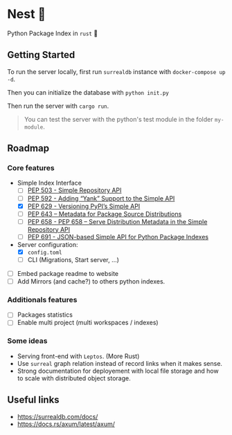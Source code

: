# Nest 🪺

Python Package Index in `rust` 🦀

## Getting Started

To run the server locally, first run `surrealdb` instance with `docker-compose up -d`.

Then you can initialize the database with `python init.py`

Then run the server with `cargo run`.

> You can test the server with the python's test module in the folder `my-module`.

## Roadmap

### Core features 
- Simple Index Interface
    - [ ] [PEP 503 - Simple Repository API](https://peps.python.org/pep-0503/)
    - [ ] [PEP 592 - Adding “Yank” Support to the Simple API](https://peps.python.org/pep-0592/)
    - [x] [PEP 629 - Versioning PyPI’s Simple API](https://peps.python.org/pep-0629/)
    - [ ] [PEP 643 – Metadata for Package Source Distributions](https://peps.python.org/pep-0643/)
    - [ ] [PEP 658 - PEP 658 – Serve Distribution Metadata in the Simple Repository API](https://peps.python.org/pep-0658/)
    - [ ] [PEP 691 -  JSON-based Simple API for Python Package Indexes](https://peps.python.org/pep-0691/)
- Server configuration:
    - [x] `config.toml`  
    - [ ] CLI (Migrations, Start server, ...)
- [ ] Embed package readme to website
- [ ] Add Mirrors (and cache?) to others python indexes.

### Additionals features
- [ ] Packages statistics
- [ ] Enable multi project (multi workspaces / indexes)

### Some ideas
- Serving front-end with `Leptos`. (More Rust)
- Use `surreal` graph relation instead of record links when it makes sense.
- Strong documentation for deployement with local file storage and how to scale with distributed object storage.

## Useful links
- https://surrealdb.com/docs/
- https://docs.rs/axum/latest/axum/
